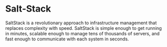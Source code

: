 # Salt-Stack
SaltStack is a revolutionary approach to infrastructure management that replaces complexity with speed. SaltStack is simple enough to get running in minutes, scalable enough to manage tens of thousands of servers, and fast enough to communicate with each system in seconds.

 
